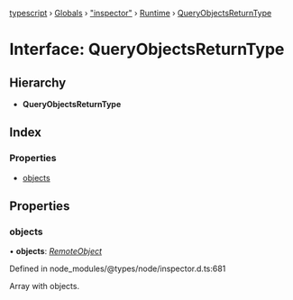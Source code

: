 [typescript](../README.md) › [Globals](../globals.md) › ["inspector"](../modules/_inspector_.md) › [Runtime](../modules/_inspector_.runtime.md) › [QueryObjectsReturnType](_inspector_.runtime.queryobjectsreturntype.md)

# Interface: QueryObjectsReturnType

## Hierarchy

* **QueryObjectsReturnType**

## Index

### Properties

* [objects](_inspector_.runtime.queryobjectsreturntype.md#objects)

## Properties

###  objects

• **objects**: *[RemoteObject](_inspector_.runtime.remoteobject.md)*

Defined in node_modules/@types/node/inspector.d.ts:681

Array with objects.
